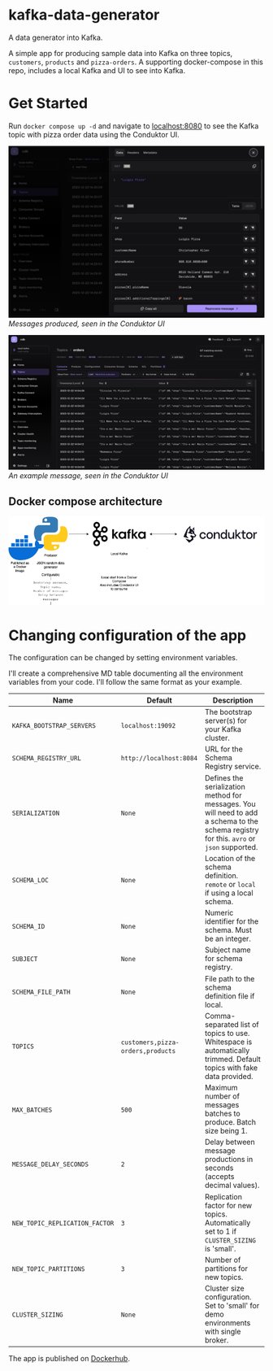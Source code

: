# kafka-data-generator
A data generator into Kafka.

A simple app for producing sample data into Kafka on three topics, `customers`, `products` and `pizza-orders`. A supporting docker-compose in this repo, includes a local Kafka and UI to see into Kafka.

# Get Started

Run `docker compose up -d` and navigate to [localhost:8080](http://localhost:8080) to see the Kafka topic with pizza order data using the Conduktor UI.

![viewMessage](/images/view-message.png)
*Messages produced, seen in the Conduktor UI*

![consumer-page](/images/consumer-page.png)
*An example message, seen in the Conduktor UI*

## Docker compose architecture
![simple-architecture](/images/kafka-data-generator-architecture.png)

# Changing configuration of the app

The configuration can be changed by setting environment variables.

I'll create a comprehensive MD table documenting all the environment variables from your code. I'll follow the same format as your example.

| Name                           | Default                           | Description                                                                                                                               |
| ------------------------------ | --------------------------------- | ----------------------------------------------------------------------------------------------------------------------------------------- |
| `KAFKA_BOOTSTRAP_SERVERS`      | `localhost:19092`                 | The bootstrap server(s) for your Kafka cluster.                                                                                           |
| `SCHEMA_REGISTRY_URL`          | `http://localhost:8084`           | URL for the Schema Registry service.                                                                                                      |
| `SERIALIZATION`                | `None`                            | Defines the serialization method for messages. You will need to add a schema to the schema registry for this. `avro` or `json` supported. |
| `SCHEMA_LOC`                   | `None`                            | Location of the schema definition. `remote` or `local` if using a local schema.                                                           |
| `SCHEMA_ID`                    | `None`                            | Numeric identifier for the schema. Must be an integer.                                                                                    |
| `SUBJECT`                      | `None`                            | Subject name for schema registry.                                                                                                         |
| `SCHEMA_FILE_PATH`             | `None`                            | File path to the schema definition file if local.                                                                                         |
| `TOPICS`                       | `customers,pizza-orders,products` | Comma-separated list of topics to use. Whitespace is automatically trimmed. Default topics with fake data provided.                       |
| `MAX_BATCHES`                  | `500`                             | Maximum number of messages batches to produce. Batch size being 1.                                                                        |
| `MESSAGE_DELAY_SECONDS`        | `2`                               | Delay between message productions in seconds (accepts decimal values).                                                                    |
| `NEW_TOPIC_REPLICATION_FACTOR` | `3`                               | Replication factor for new topics. Automatically set to 1 if `CLUSTER_SIZING` is 'small'.                                                 |
| `NEW_TOPIC_PARTITIONS`         | `3`                               | Number of partitions for new topics.                                                                                                      |
| `CLUSTER_SIZING`               | `None`                            | Cluster size configuration. Set to 'small' for demo environments with single broker.                                                      |

The app is published on [Dockerhub](https://hub.docker.com/r/stuzanne/kafka-data-generator).
